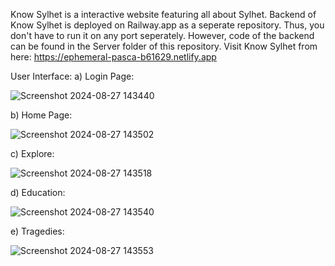 Know Sylhet is a interactive website featuring all about Sylhet.
Backend of Know Sylhet is deployed on Railway.app as a seperate repository. Thus, you don't have to run it on any port seperately. However, code of the backend can be found in the Server folder of this repository. 
Visit Know Sylhet from here: https://ephemeral-pasca-b61629.netlify.app

User Interface:
a) Login Page:

![Screenshot 2024-08-27 143440](https://github.com/user-attachments/assets/336d1e60-719a-40f5-95f9-4330a8ac665d)

b) Home Page:

![Screenshot 2024-08-27 143502](https://github.com/user-attachments/assets/8c322612-e9ae-48df-8e71-19a17e0c386b)

c) Explore: 

![Screenshot 2024-08-27 143518](https://github.com/user-attachments/assets/18884381-2fae-4647-8ff7-de1e4bd0ab85)

d) Education:

![Screenshot 2024-08-27 143540](https://github.com/user-attachments/assets/bbe69dea-7a6c-4e7a-a873-52803061ceaa)

e) Tragedies:

![Screenshot 2024-08-27 143553](https://github.com/user-attachments/assets/fa614969-5818-47fb-9344-a61059a3d8a0)
